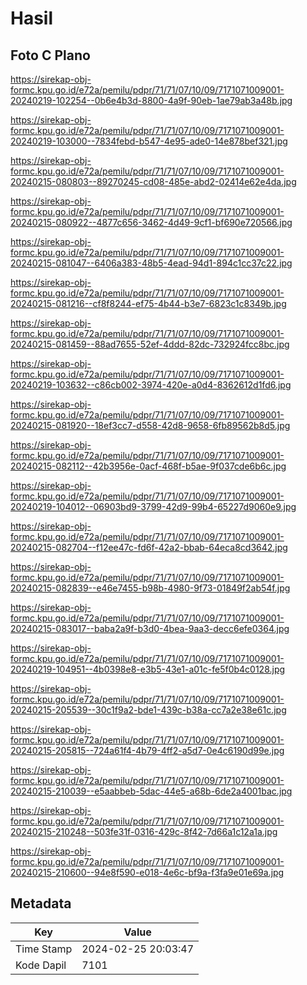 # Hasil

## Foto C Plano

https://sirekap-obj-formc.kpu.go.id/e72a/pemilu/pdpr/71/71/07/10/09/7171071009001-20240219-102254--0b6e4b3d-8800-4a9f-90eb-1ae79ab3a48b.jpg

https://sirekap-obj-formc.kpu.go.id/e72a/pemilu/pdpr/71/71/07/10/09/7171071009001-20240219-103000--7834febd-b547-4e95-ade0-14e878bef321.jpg

https://sirekap-obj-formc.kpu.go.id/e72a/pemilu/pdpr/71/71/07/10/09/7171071009001-20240215-080803--89270245-cd08-485e-abd2-02414e62e4da.jpg

https://sirekap-obj-formc.kpu.go.id/e72a/pemilu/pdpr/71/71/07/10/09/7171071009001-20240215-080922--4877c656-3462-4d49-9cf1-bf690e720566.jpg

https://sirekap-obj-formc.kpu.go.id/e72a/pemilu/pdpr/71/71/07/10/09/7171071009001-20240215-081047--6406a383-48b5-4ead-94d1-894c1cc37c22.jpg

https://sirekap-obj-formc.kpu.go.id/e72a/pemilu/pdpr/71/71/07/10/09/7171071009001-20240215-081216--cf8f8244-ef75-4b44-b3e7-6823c1c8349b.jpg

https://sirekap-obj-formc.kpu.go.id/e72a/pemilu/pdpr/71/71/07/10/09/7171071009001-20240215-081459--88ad7655-52ef-4ddd-82dc-732924fcc8bc.jpg

https://sirekap-obj-formc.kpu.go.id/e72a/pemilu/pdpr/71/71/07/10/09/7171071009001-20240219-103632--c86cb002-3974-420e-a0d4-8362612d1fd6.jpg

https://sirekap-obj-formc.kpu.go.id/e72a/pemilu/pdpr/71/71/07/10/09/7171071009001-20240215-081920--18ef3cc7-d558-42d8-9658-6fb89562b8d5.jpg

https://sirekap-obj-formc.kpu.go.id/e72a/pemilu/pdpr/71/71/07/10/09/7171071009001-20240215-082112--42b3956e-0acf-468f-b5ae-9f037cde6b6c.jpg

https://sirekap-obj-formc.kpu.go.id/e72a/pemilu/pdpr/71/71/07/10/09/7171071009001-20240219-104012--06903bd9-3799-42d9-99b4-65227d9060e9.jpg

https://sirekap-obj-formc.kpu.go.id/e72a/pemilu/pdpr/71/71/07/10/09/7171071009001-20240215-082704--f12ee47c-fd6f-42a2-bbab-64eca8cd3642.jpg

https://sirekap-obj-formc.kpu.go.id/e72a/pemilu/pdpr/71/71/07/10/09/7171071009001-20240215-082839--e46e7455-b98b-4980-9f73-01849f2ab54f.jpg

https://sirekap-obj-formc.kpu.go.id/e72a/pemilu/pdpr/71/71/07/10/09/7171071009001-20240215-083017--baba2a9f-b3d0-4bea-9aa3-decc6efe0364.jpg

https://sirekap-obj-formc.kpu.go.id/e72a/pemilu/pdpr/71/71/07/10/09/7171071009001-20240219-104951--4b0398e8-e3b5-43e1-a01c-fe5f0b4c0128.jpg

https://sirekap-obj-formc.kpu.go.id/e72a/pemilu/pdpr/71/71/07/10/09/7171071009001-20240215-205539--30c1f9a2-bde1-439c-b38a-cc7a2e38e61c.jpg

https://sirekap-obj-formc.kpu.go.id/e72a/pemilu/pdpr/71/71/07/10/09/7171071009001-20240215-205815--724a61f4-4b79-4ff2-a5d7-0e4c6190d99e.jpg

https://sirekap-obj-formc.kpu.go.id/e72a/pemilu/pdpr/71/71/07/10/09/7171071009001-20240215-210039--e5aabbeb-5dac-44e5-a68b-6de2a4001bac.jpg

https://sirekap-obj-formc.kpu.go.id/e72a/pemilu/pdpr/71/71/07/10/09/7171071009001-20240215-210248--503fe31f-0316-429c-8f42-7d66a1c12a1a.jpg

https://sirekap-obj-formc.kpu.go.id/e72a/pemilu/pdpr/71/71/07/10/09/7171071009001-20240215-210600--94e8f590-e018-4e6c-bf9a-f3fa9e01e69a.jpg


## Metadata

| Key        | Value               |
| ---------- | ------------------- |
| Time Stamp | 2024-02-25 20:03:47 |
| Kode Dapil | 7101                |



